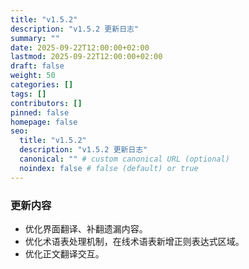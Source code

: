```yaml
---
title: "v1.5.2"
description: "v1.5.2 更新日志"
summary: ""
date: 2025-09-22T12:00:00+02:00
lastmod: 2025-09-22T12:00:00+02:00
draft: false
weight: 50
categories: []
tags: []
contributors: []
pinned: false
homepage: false
seo:
  title: "v1.5.2"
  description: "v1.5.2 更新日志"
  canonical: "" # custom canonical URL (optional)
  noindex: false # false (default) or true
---
```


### 更新内容

- 优化界面翻译、补翻遗漏内容。
- 优化术语表处理机制，在线术语表新增正则表达式区域。
- 优化正文翻译交互。
